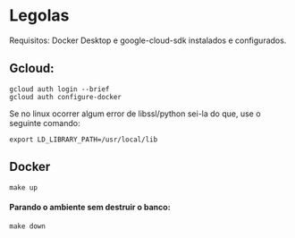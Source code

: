 # Legolas

Requisitos: Docker Desktop e google-cloud-sdk instalados e configurados.


## Gcloud:
```
gcloud auth login --brief
gcloud auth configure-docker
```
Se no linux ocorrer algum error de libssl/python sei-la do que, use o seguinte comando:
```
export LD_LIBRARY_PATH=/usr/local/lib
```

## Docker
```
make up 
```
#### Parando o ambiente sem destruir o banco:
```
make down 
```